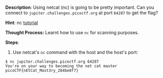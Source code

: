 
**Description**:
Using netcat (nc) is going to be pretty important. Can you connect to `jupiter.challenges.picoctf.org` at port `64287` to get the flag?

**Hint**:
nc [tutorial](https://linux.die.net/man/1/nc)

**Thought Process:**
Learnt how to use `nc` for scanning purposes.

**Steps**:

1. Use netcat's `nc` command with the host and the host's port:
```
$ nc jupiter.challenges.picoctf.org 64287
You're on your way to becoming the net cat master
picoCTF{nEtCat_Mast3ry_284be8f7}

```
